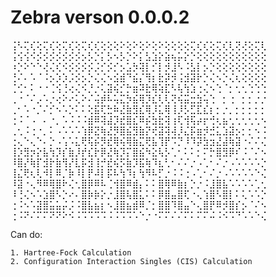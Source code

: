 # Zebra verson 0.0.0.2

⢨⠣⢍⢎⢕⢍⢎⢕⢍⢎⢕⢍⢎⢎⢕⢕⢕⠕⢕⠕⢕⠕⢕⠕⢕⢕⢕⢕⢍⢎⢎⢕⢍⢎⢇⢝⢜⢕⢍⢇
⢨⢪⢪⠪⡪⡪⡪⡪⡪⡪⡪⡢⡣⡑⡅⡣⠢⡣⡑⠕⡅⣣⣱⡕⣵⢦⡥⡕⡑⢕⢕⢕⢕⢕⢕⢕⢕⢕⢕⢕
⠰⡑⠕⠑⠑⢜⢌⢎⠪⡪⡪⡪⡪⡨⡊⡪⡊⡢⣡⡳⢽⡇⡊⡇⡺⣸⠣⠨⣣⡇⡢⡑⢕⢕⢕⢕⢕⢕⢕⢕
⢘⠌⠄⠡⠈⠨⡢⡱⡱⡨⡪⡢⡑⢌⢌⠢⣪⣾⠙⣮⡌⢻⡆⣗⡽⡺⢨⣺⣽⡗⡑⢌⠢⡑⢌⢆⢕⢕⢕⢕
⢈⢊⠂⠅⠐⠐⢈⢪⢘⢔⢌⠪⡘⡐⢅⣽⢮⡊⡓⣶⠽⣗⢿⢵⣏⠣⢧⢳⣱⢐⢌⠢⢑⠈⡂⢂⢂⢑⢑⢑
⢀⠐⠈⠌⡠⠡⡐⢔⠕⠔⢅⠕⠌⢬⡾⠧⢥⣍⡳⣮⢿⡹⣎⢇⢇⢝⢮⣭⣒⣳⢥⢑⠀⡂⢐⠀⡂⡂⡐⡐
⢀⠂⠡⠐⡈⠌⡊⠢⠡⡑⠅⠅⢕⣯⢏⣓⠷⣜⣷⣻⣎⢿⡸⣅⢿⢸⡸⡣⣋⣏⣎⡆⡂⡐⡀⡂⡂⡂⡂⡂
⢐⠨⠈⠠⠀⠄⠐⡀⠡⠨⠨⠨⣾⠿⢽⣼⡹⣞⣿⣎⠿⡮⣳⣗⢽⢰⢏⢺⢯⡴⡖⢚⢆⣦⢂⢂⢂⢂⢂⠢
⢀⢂⠨⢐⠐⡀⠅⠠⠡⠡⠡⢱⡿⣝⢷⣜⡻⣿⣮⣻⣷⡝⢞⣽⢽⢼⡸⣌⡯⣶⡺⣚⣅⣱⣽⡢⡂⡂⠢⠨
⢐⢄⠑⢄⠑⠄⡑⠠⢡⠡⣅⢟⢯⡮⡻⣞⢿⢮⢿⣷⣍⢟⣧⢹⡟⠩⡙⠸⠹⡽⣳⣲⣜⣼⢷⣽⠐⠌⠌⢌
⢸⡱⣻⡲⡕⣧⢳⡹⡎⣷⡸⡞⣎⡗⡿⣜⢷⡹⡍⣿⣮⠳⣕⢧⡣⢁⠂⠅⠅⡂⠍⡓⣿⣻⡿⠎⠨⠈⠌⠢
⠸⣿⡜⢷⡏⣺⡗⣷⢻⡜⣇⡯⣺⢸⡚⣞⢮⡫⣷⡹⣯⢷⠹⣆⢃⠂⠌⠌⡐⠠⢁⠂⠌⡐⠠⠡⠡⠡⠡⡑
⢸⣌⢟⢆⢇⠺⡇⠿⡈⡷⠸⡇⡟⠼⡇⡯⠧⢳⠹⡆⢳⠻⠧⡋⡐⠨⠨⢐⠠⢁⠂⠌⡐⠠⠡⠡⠡⠡⠑⢌
⠸⣽⠐⢄⠻⠿⢿⣿⠗⢌⢂⣿⡿⠿⠧⢈⢺⣿⠿⣾⡄⠅⠅⣿⢿⠿⣷⡆⡑⡐⠨⣸⣿⣧⠡⠡⠡⠡⢁⢂
⠸⢘⢌⠢⠡⣱⣿⠣⡑⠔⠄⣿⡷⡷⡕⡐⣸⣿⢧⣿⣅⠅⠅⡿⣿⣤⣿⢏⠐⢄⢱⣿⠣⣿⡇⠅⢅⠡⠡⡑⠀⠀
⢐⠨⠢⠡⣽⣿⣥⣥⡬⡨⠨⣿⣧⣦⡆⠢⣸⣿⣦⣾⠿⡈⡂⣿⣿⠹⣿⣤⠑⢄⣿⡟⠿⡺⣿⡎⡢⠈⠌⠢⠀⠀⠀
⢐⠨⠝⠌⠍⠍⠝⠝⠕⠪⠨⠩⠩⠩⠩⠨⠨⠩⠩⠡⠑⡐⠐⠍⠍⠌⠌⠍⠅⠍⠍⠬⠨⠪⠩⠙⠡⠡⠑⢌


Can do:

    1. Hartree-Fock Calculation
    2. Configuration Interaction Singles (CIS) Calculation